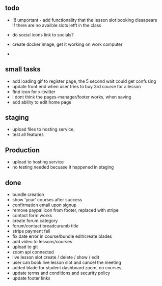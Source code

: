 ## todo

- !!! umportant - add functionality that the lesson slot booking dissapears if there are no availble slots letft in the class




- do social icons link to socials?
- create docker image, get it working on work computer
- 


## small tasks

- add loading gif to register page, the 5 second wait could get confusing
- update front end when user tries to buy 3rd course for a lesson
- find icon for x-twitter
- i dont think the pages-manager/footer works, when saving
- add ability to edit home page


## staging 

- upload files to hosting service, 
- test all features



## Production

- upload to hosting service
- no testing needed becuase it happened in staging



## done 

- bundle creation
- show 'your' courses after success
- confirmation email upon signup
- remove paypal icon from footer, replaced with stripe
- contact form works
- create forum category
- forum/contact breadcurumb title
- stripe payment fail
- fix date error in course/bundle edit/create blades
- add video to lessons/courses
- upload to git
- zoom api connected
- live lesson slot create / delete / show / edit
- user can book live lesson slot and cancel the meeting
- added blade for student dashboard zoom, no courses,
- update terms and conditions and security policy
- update footer links